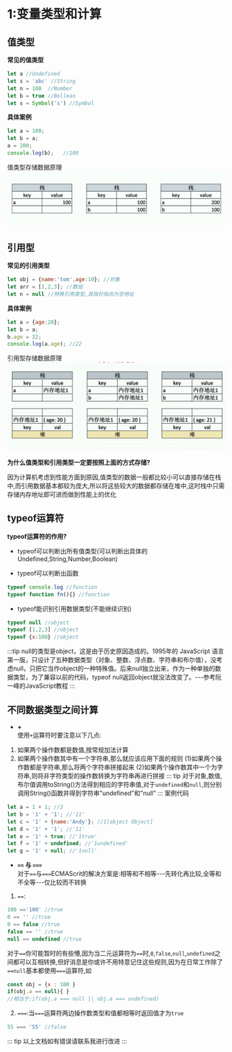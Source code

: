 # 1:变量类型和计算
## 值类型
**常见的值类型**<br>
``` javascript
let a //Undefined
let s = 'abc' //String
let n = 100  //Number
let b = true //Bollean
let s = Symbol('s') //Symbol
```

**具体案例**
``` javascript
let a = 100;
let b = a;
a = 200;
console.log(b);   //100  
```
值类型存储数据原理<br>
![zhi](../images/zhi.png)

## 引用型
**常见的引用类型**
``` javascript
let obj = {name:'tom',age:10}; //对象
let arr = [1,2,3]; //数组
let n = null //特殊引用类型,其指针指向为空地址
```

**具体案例**
``` javascript
let a = {age:20};
let b = a;
b.age = 22;
console.log(a.age); //22     
```
引用型存储数据原理<br>
![yinyong](../images/yinyong.png)<br>

**为什么值类型和引用类型一定要按照上面的方式存储?**

因为计算机考虑到性能方面到原因,值类型的数据一般都比较小可以直接存储在栈中,而引用数据基本都较为庞大,所以将这些较大的数据都存储在堆中,这时栈中只需存储内存地址即可进而做到性能上的优化



## typeof运算符

**typeof运算符的作用?**<br>
- typeof可以判断出所有值类型(可以判断出具体的Undefined,String,Number,Boolean)

- typeof可以判断出函数

``` javascript
typeof console.log //function
typeof function fn(){} //function
```

- typeof能识别引用数据类型(不能继续识别)

``` javascript
typeof null //object
typeof [1,2,3] //object
typeof {x:100} //object
```
:::tip
null的类型是object，这是由于历史原因造成的。1995年的 JavaScript 语言第一版，只设计了五种数据类型（对象、整数、浮点数、字符串和布尔值），没考虑null，只把它当作object的一种特殊值。后来null独立出来，作为一种单独的数据类型，为了兼容以前的代码，typeof null返回object就没法改变了。---参考阮一峰的JavaScript教程
:::

## 不同数据类型之间计算
- **+**<br>
使用`+`运算符时要注意以下几点:
1. 如果两个操作数都是数值,按常规加法计算
2. 如果两个操作数其中有一个字符串,那么就应该应用下面的规则
(1)如果两个操作数都是字符串,那么将两个字符串拼接起来
(2)如果两个操作数其中一个为字符串,则将非字符类型的操作数转换为字符串再进行拼接
::: tip
对于对象,数值,布尔值调用toString()方法得到相应的字符串值,对于`undefined`和`null`,则分别调用String()函数并得到字符串"undefined"和"null"
:::
案例代码<br>
``` javaScript
let a = 1 + 1; //2
let b = '1' + '1'; //'11'
let c = '1' + {name:'Andy'}; //1[object Object]
let d = '1' + '1'; //'11'
let e = '1' + true; //'1true'
let f = '1' + undefined; //'1undefined'
let g = '1' + null; //'1null'            
```
- **`==` 与 `===`**<br>
对于`==`与`===`ECMAScrit的解决方案是:相等和不相等---先转化再比较,全等和不全等---仅比较而不转换<br>
1. `==`:
``` javaScript
100 =='100' //true
0 == '' //true
0 == false //true
false == '' //true
null == undefined //true
```
对于`==`你可能暂时的有些懵,因为当二元运算符为`==`时,`0`,`false`,`null`,`undefined`之间都可以互相转换,但好消息是你或许不用特意记住这些规则,因为在日常工作除了`==null`基本都使用`===`运算符,如
``` javaScript
const obj = {x : 100 }
if(obj.a == null){ }
//相当于:if(obj.a === null || obj.a === undefined)
```
2. `===`:当`===`运算符两边操作数类型和值都相等时返回值才为`true`
``` javaScript
55 === '55' //false
```
::: tip
以上文档如有错误请联系我进行改进
:::







